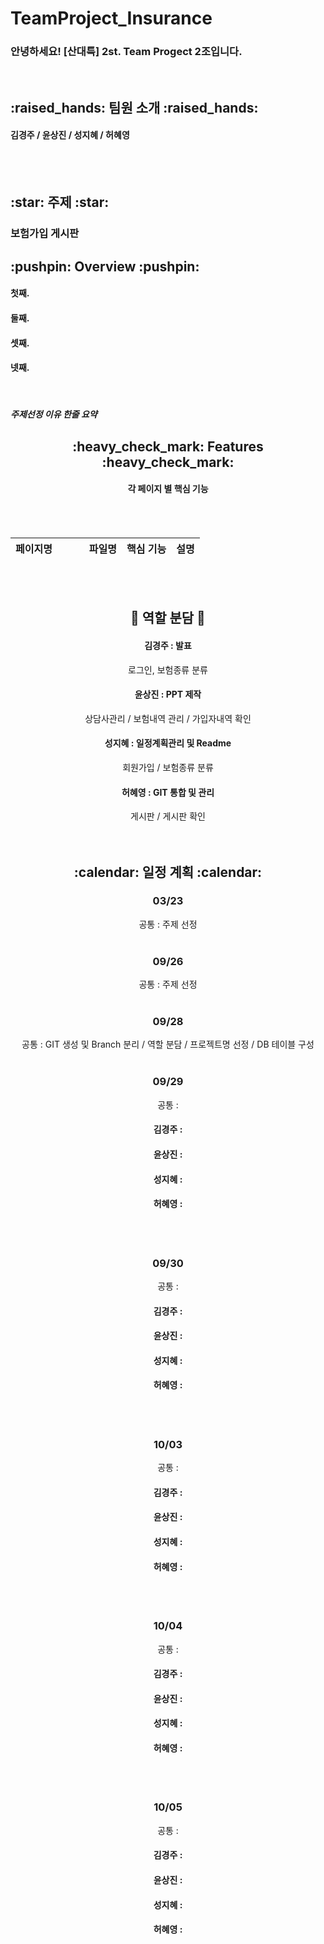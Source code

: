 # TeamProject_Insurance

<div alinge = center>
 <h3> 안녕하세요! [산대특] 2st. Team Progect 2조입니다. </h3><br>
 
 <h2> :raised_hands: 팀원 소개 :raised_hands: </h2>
 <h4> 김경주 / 윤상진 / 성지혜 / 허혜영 </h4> <br><br>
 
 <h2> :star: 주제 :star: </h2>
 <h3> 보험가입 게시판 </h3>
 
 <h2> :pushpin: Overview :pushpin: </h2>
  <h4> 첫째. </h4>
  <h4> 둘째. </h4>
  <h4> 셋째. </h4>
  <h4> 넷째. </h4> <br>
</div>

<h5> 주제선정 이유 한줄 요약 </h5>

<div align=center>

  <h2> :heavy_check_mark: Features :heavy_check_mark: </h2>
  <h4> 각 페이지 별 핵심 기능 </h4> <br><br>
  
  페이지명 &nbsp;&nbsp;&nbsp;&nbsp;&nbsp;&nbsp;&nbsp;&nbsp;&nbsp;| 파일명 | 핵심 기능 | 설명
  --- |---|---|---
  
  <br><br><h2> :raised_hands: 역할 분담 :raised_hands: </h2>
  <h4> 김경주 : 발표 </h4>
  로그인, 보험종류 분류
  <h4> 윤상진 : PPT 제작 </h4>
  상담사관리 / 보험내역 관리 / 가입자내역 확인
  <h4> 성지혜 : 일정계획관리 및 Readme </h4>
  회원가입 / 보험종류 분류
  <h4> 허혜영 : GIT 통합 및 관리 </h4>
  게시판 / 게시판 확인 <br><br><br>
  
  <h2> :calendar: 일정 계획 :calendar: </h2>
  <h3> 03/23 </h3>
  공통 : 주제 선정 <br> <br> 
   
  <h3> 09/26 </h3>
  공통 : 주제 선정 <br> <br>
  
  <h3> 09/28</h3>
  공통 : GIT 생성 및 Branch 분리 / 역할 분담 / 프로젝트명 선정 / DB 테이블 구성 <br><br>
  
  <h3> 09/29 </h3>
  공통 : 
    <h4> 김경주 :  </h4>
    <h4> 윤상진 :  </h4>
    <h4> 성지혜 :  </h4>
    <h4> 허혜영 :  </h4> <br><br>
    
  <h3> 09/30 </h3>
  공통 : 
    <h4> 김경주 :  </h4>
    <h4> 윤상진 :  </h4>
    <h4> 성지혜 :  </h4>
    <h4> 허혜영 :  </h4> <br><br>
    
  <h3> 10/03</h3>
  공통 : 
    <h4> 김경주 :  </h4>
    <h4> 윤상진 :  </h4>
    <h4> 성지혜 :  </h4>
    <h4> 허혜영 :  </h4> <br><br>
    
  <h3> 10/04</h3>
  공통 : 
    <h4> 김경주 :  </h4>
    <h4> 윤상진 :  </h4>
    <h4> 성지혜 :  </h4>
    <h4> 허혜영 :  </h4> <br><br>
    
  <h3> 10/05</h3>
  공통 :
    <h4> 김경주 :  </h4>
    <h4> 윤상진 :  </h4>
    <h4> 성지혜 :  </h4>
    <h4> 허혜영 :  </h4> <br><br>
    
